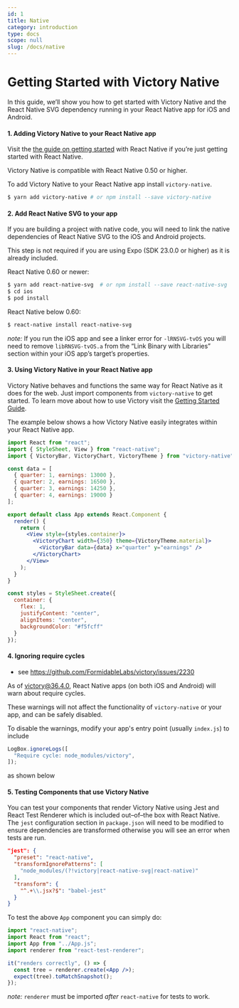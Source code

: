 ```yaml
---
id: 1
title: Native
category: introduction
type: docs
scope: null
slug: /docs/native
---
```


# Getting Started with Victory Native

In this guide, we’ll show you how to get started with Victory Native and the React Native SVG dependency running in your React Native app for iOS and Android.

#### 1. Adding Victory Native to your React Native app

Visit the [the guide on getting started](https://reactnative.dev/docs/getting-started) with React Native if you’re just getting started with React Native.

Victory Native is compatible with React Native 0.50 or higher.

To add Victory Native to your React Native app install `victory-native`.

```bash
$ yarn add victory-native # or npm install --save victory-native
```

#### 2. Add React Native SVG to your app

If you are building a project with native code, you will need to link the native dependencies of React Native SVG to the iOS and Android projects.

This step is not required if you are using Expo (SDK 23.0.0 or higher) as it is already included.

React Native 0.60 or newer:
```bash
$ yarn add react-native-svg  # or npm install --save react-native-svg
$ cd ios
$ pod install
```

React Native below 0.60:
```bash
$ react-native install react-native-svg
```

*note:* If you run the iOS app and see a linker error for `-lRNSVG-tvOS` you will need to remove `libRNSVG-tvOS.a` from the “Link Binary with Libraries” section within your iOS app’s target’s properties.

#### 3. Using Victory Native in your React Native app

Victory Native behaves and functions the same way for React Native as it does for the web. Just import components from `victory-native` to get started. To learn move about how to use Victory visit the [Getting Started Guide][].

The example below shows a how Victory Native easily integrates within your React Native app.

```jsx
import React from "react";
import { StyleSheet, View } from "react-native";
import { VictoryBar, VictoryChart, VictoryTheme } from "victory-native";

const data = [
  { quarter: 1, earnings: 13000 },
  { quarter: 2, earnings: 16500 },
  { quarter: 3, earnings: 14250 },
  { quarter: 4, earnings: 19000 }
];

export default class App extends React.Component {
  render() {
    return (
      <View style={styles.container}>
        <VictoryChart width={350} theme={VictoryTheme.material}>
          <VictoryBar data={data} x="quarter" y="earnings" />
        </VictoryChart>
      </View>
    );
  }
}

const styles = StyleSheet.create({
  container: {
    flex: 1,
    justifyContent: "center",
    alignItems: "center",
    backgroundColor: "#f5fcff"
  }
});
```

#### 4. Ignoring require cycles

- see https://github.com/FormidableLabs/victory/issues/2230

As of victory@36.4.0, React Native apps (on both iOS and Android) will warn about require cycles.

These warnings will not affect the functionality of `victory-native` or your app, and can be safely disabled.

To disable the warnings, modify your app's entry point (usually `index.js`) to include

```js
LogBox.ignoreLogs([
  "Require cycle: node_modules/victory",
]);
```
as shown below

<!-- ![Example screenshot](/open-source/victory/require-cycles.png) -->


#### 5. Testing Components that use Victory Native

You can test your components that render Victory Native using Jest and React Test Renderer which is included out–of–the box with React Native. The `jest` configuration section in `package.json` will need to be modified to ensure dependencies are transformed otherwise you will see an error when tests are run.

```json
"jest": {
  "preset": "react-native",
  "transformIgnorePatterns": [
    "node_modules/(?!victory|react-native-svg|react-native)"
  ],
  "transform": {
    "^.+\\.jsx?$": "babel-jest"
  }
}
```

To test the above `App` component you can simply do:

```jsx
import "react-native";
import React from "react";
import App from "../App.js";
import renderer from "react-test-renderer";

it("renders correctly", () => {
  const tree = renderer.create(<App />);
  expect(tree).toMatchSnapshot();
});
```

*note:* `renderer` must be imported _after_ `react-native` for tests to work.

[getting started guide]: /docs/
